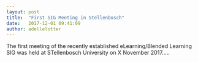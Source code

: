 ```yaml
---
layout: post
title:  "First SIG Meeting in Stellenbosch"
date:   2017-12-01 09:41:09
author: adellelotter
---
```

The first meeting of the recently established eLearning/Blended Learning SIG was held at STellenbosch University on X November 2017.....
